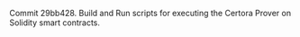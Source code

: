 Commit 29bb428.                    Build and Run scripts for executing the Certora Prover on Solidity smart contracts.